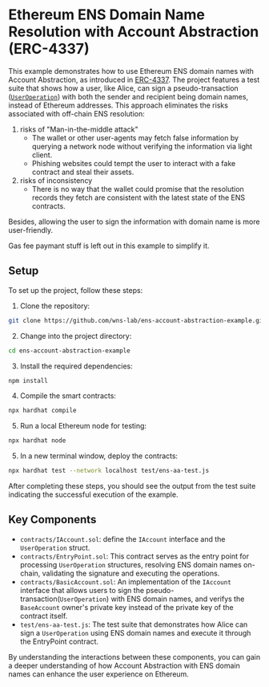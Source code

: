# Ethereum ENS Domain Name Resolution with Account Abstraction (ERC-4337)

This example demonstrates how to use Ethereum ENS domain names with Account Abstraction, as introduced in [ERC-4337](https://eips.ethereum.org/EIPS/eip-4337). The project features a test suite that shows how a user, like Alice, can sign a pseudo-transaction ([`UserOperation`](contracts/IAccount.sol)) with both the sender and recipient being domain names, instead of Ethereum addresses. This approach eliminates the risks associated with off-chain ENS resolution:

1. risks of "Man-in-the-middle attack"
    - The wallet or other user-agents may fetch false information by querying a network node without verifying the information via light client.
    - Phishing websites could tempt the user to interact with a fake contract and steal their assets.
2. risks of inconsistency
    - There is no way that the wallet could promise that the resolution records they fetch are consistent with the latest state of the ENS contracts. 

Besides, allowing the user to sign the information with domain name is more user-friendly.

Gas fee paymant stuff is left out in this example to simplify it.

## Setup

To set up the project, follow these steps:

1. Clone the repository:

```bash
git clone https://github.com/wns-lab/ens-account-abstraction-example.git
```

2. Change into the project directory:

```bash
cd ens-account-abstraction-example
```

3. Install the required dependencies:

```bash
npm install
```

4. Compile the smart contracts:

```bash
npx hardhat compile
```

5. Run a local Ethereum node for testing:

```bash
npx hardhat node
```

5. In a new terminal window, deploy the contracts:

```bash
npx hardhat test --network localhost test/ens-aa-test.js
```

After completing these steps, you should see the output from the test suite indicating the successful execution of the example.

## Key Components

- `contracts/IAccount.sol`: define the `IAccount` interface and the `UserOperation` struct.
- `contracts/EntryPoint.sol`: This contract serves as the entry point for processing `UserOperation` structures, resolving ENS domain names on-chain, validating the signature and executing the operations.
- `contracts/BasicAccount.sol`: An implementation of the `IAccount` interface that allows users to sign the pseudo-transaction(`UserOperation`) with ENS domain names, and verifys the `BaseAccount` owner's private key instead of the private key of the contract itself.
- `test/ens-aa-test.js`: The test suite that demonstrates how Alice can sign a `UserOperation` using ENS domain names and execute it through the EntryPoint contract.

By understanding the interactions between these components, you can gain a deeper understanding of how Account Abstraction with ENS domain names can enhance the user experience on Ethereum.